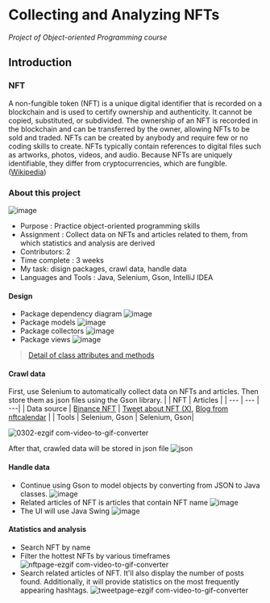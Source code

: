 # Collecting and Analyzing NFTs
_Project of Object-oriented Programming course_
## Introduction
### NFT
A non-fungible token (NFT) is a unique digital identifier that is recorded on a blockchain and is used to certify ownership and authenticity. It cannot be copied, substituted, or subdivided. The ownership of an NFT is recorded in the blockchain and can be transferred by the owner, allowing NFTs to be sold and traded. NFTs can be created by anybody and require few or no coding skills to create. NFTs typically contain references to digital files such as artworks, photos, videos, and audio. Because NFTs are uniquely identifiable, they differ from cryptocurrencies, which are fungible. ([Wikipedia](https://en.wikipedia.org/wiki/Non-fungible_token))
### About this project
![image](https://github.com/nvq29Apr/OOP_Project_Group2_new/assets/119597631/76663b95-992b-4f95-b49d-ed491936b844)

* Purpose : Practice object-oriented programming skills
* Assignment : Collect data on NFTs and articles related to them, from which statistics and analysis are derived
* Contributors: 2
* Time complete : 3 weeks
* My task: disign packages, crawl data, handle data
* Languages and Tools : Java, Selenium, Gson, IntelliJ IDEA

#### Design
*  Package dependency diagram ![image](https://github.com/nvq29Apr/OOP_Project_Group2_new/assets/119597631/d9a0ad7c-051a-4910-8eed-877acd5f485a)
* Package models ![image](https://github.com/nvq29Apr/OOP_Project_Group2_new/assets/119597631/5600633b-f519-492b-bdad-d5f56f142a88)
* Package collectors ![image](https://github.com/nvq29Apr/OOP_Project_Group2_new/assets/119597631/5f18cdac-f48a-4b0c-b324-3a389dc697e6)
* Package views ![image](https://github.com/nvq29Apr/OOP_Project_Group2_new/assets/119597631/dbbd8ed3-d15f-4344-b467-640e4c1d3d38)
> [Detail of class attributes and methods](https://drive.google.com/file/d/15D95S4GEHm0DRtriyFXiL8RaDOl_Hse0/view)
#### Crawl data
First, use Selenium to automatically collect data on NFTs and articles. Then store them as json files using the Gson library.
|  | NFT | Articles |
| --- | --- | ---|
| Data source | [Binance NFT](https://www.binance.com/en/nft) | [Tweet about NFT (X)](https://twitter.com/search?q=%22%22%20(%23NFT%20OR%20%23NFTCommunity)%20min_replies%3A1%20min_faves%3A1%20min_retweets%3A1%20-filter%3Areplies&src=typed_query%22), [Blog from nftcalendar](https://nftcalendar.io/) |
| Tools | Selenium, Gson |  Selenium, Gson|

![0302-ezgif com-video-to-gif-converter](https://github.com/nvq29Apr/OOP_Project_Group2_new/assets/119597631/2847a0d2-e1dc-4222-9d32-81426bb65998)

After that, crawled data will be stored in json file ![json](https://github.com/nvq29Apr/OOP_Project_Group2_new/assets/119597631/491277bc-259b-4380-9877-ee7684311b89)

#### Handle data
* Continue using Gson to model objects by converting from JSON to Java classes. ![image](https://github.com/nvq29Apr/OOP_Project_Group2_new/assets/119597631/ea1709b8-f498-4808-95b6-8b7996ef84e2)
* Related articles of NFT is articles that contain NFT name ![image](https://github.com/nvq29Apr/OOP_Project_Group2_new/assets/119597631/84284774-8b6a-455a-9564-4ab1de26929a)
* The UI will use Java Swing ![image](https://github.com/nvq29Apr/OOP_Project_Group2_new/assets/119597631/37335038-9ef1-4bd6-b46d-825ae09ded76)
#### Atatistics and analysis
* Search NFT by name
* Filter the hottest NFTs by various timeframes ![nftpage-ezgif com-video-to-gif-converter](https://github.com/nvq29Apr/OOP_Project_Group2_new/assets/119597631/13d502f2-7e7a-4ab6-95e3-2dbdf11b63cb)
* Search related articles of NFT. It'll also display the number of posts found. Additionally, it will provide statistics on the most frequently appearing hashtags. ![tweetpage-ezgif com-video-to-gif-converter](https://github.com/nvq29Apr/OOP_Project_Group2_new/assets/119597631/4cc69f5b-8fda-42be-a162-ec61676065b8)
